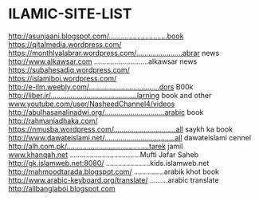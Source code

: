 # ILAMIC-SITE-LIST  
http://asunjaani.blogspot.com/.............................book  
https://qitalmedia.wordpress.com/  
https://monthlyalabrar.wordpress.com/.......................abrar  news  
http://www.alkawsar.com ...........................alkawsar news  
https://subahesadiq.wordpress.com/  
https://islamiboi.wordpress.com/    
http://e-ilm.weebly.com/...................................dors B00k  
http://liber.ir/...........................................larning book and other  
www.youtube.com/user/NasheedChannel4/videos  
http://abulhasanalinadwi.org/..............................arabic book  
http://rahmaniadhaka.com/  
https://nmusba.wordpress.com/...............................all  saykh ka book  
http://www.dawateislami.net/...................................all  dawateislami cennel  
http://alh.com.pk/.........................................tarek jamil  
www.khanqah.net ...................................Mufti Jafar Saheb  
http://gk.islamweb.net:8080/ ......................kids.islamweb.net  
http://mahmoodtarada.blogspot.com/  ...............arabik khot book  
http://www.arabic-keyboard.org/translate/ .........arabic translate    
http://allbanglaboi.blogspot.com

